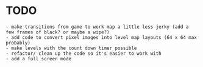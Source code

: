 # TODO
    - make transitions from game to work map a little less jerky (add a few frames of black? or maybe a wipe?)
    - add code to convert pixel images into level map layouts (64 x 64 max probably)
    - make levels with the count down timer possible
    - refactor/ clean up the code so it's easier to work with
    - add a full screen mode